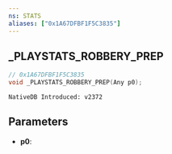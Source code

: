 ```yaml
---
ns: STATS
aliases: ["0x1A67DFBF1F5C3835"]
---
```

## _PLAYSTATS_ROBBERY_PREP

```c
// 0x1A67DFBF1F5C3835
void _PLAYSTATS_ROBBERY_PREP(Any p0);
```

```
NativeDB Introduced: v2372
```

## Parameters
* **p0**:
